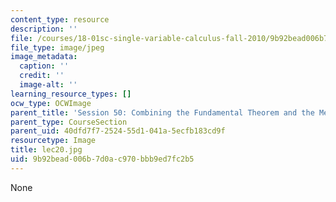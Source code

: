 ```yaml
---
content_type: resource
description: ''
file: /courses/18-01sc-single-variable-calculus-fall-2010/9b92bead006b7d0ac970bbb9ed7fc2b5_lec20.jpg
file_type: image/jpeg
image_metadata:
  caption: ''
  credit: ''
  image-alt: ''
learning_resource_types: []
ocw_type: OCWImage
parent_title: 'Session 50: Combining the Fundamental Theorem and the Mean Value Theorem'
parent_type: CourseSection
parent_uid: 40dfd7f7-2524-55d1-041a-5ecfb183cd9f
resourcetype: Image
title: lec20.jpg
uid: 9b92bead-006b-7d0a-c970-bbb9ed7fc2b5
---
```

None

